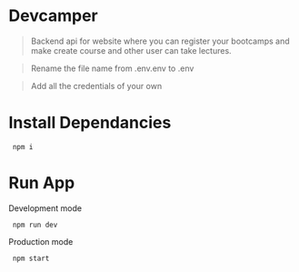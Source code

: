 # Devcamper

> Backend api for website where you can register your bootcamps and make create course and other user can take lectures.

> Rename the file name from .env.env to .env

> Add all the credentials of your own

# Install Dependancies

```
 npm i
```

# Run App

Development mode

```
 npm run dev
```

Production mode

```
 npm start
```
